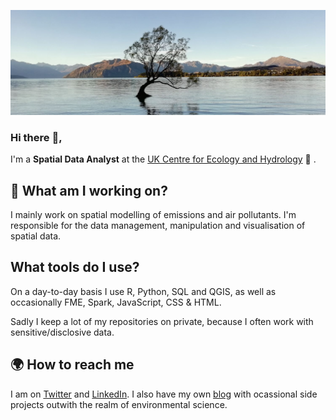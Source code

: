 ![github](https://github.com/thomaszwagerman/thomaszwagerman/blob/main/banner/nz_image.jpg)

### Hi there :wave:,

I'm a **Spatial Data Analyst** at the [UK Centre for Ecology and Hydrology](https://www.ceh.ac.uk/) :deciduous_tree: .

## :sunflower: What am I working on?
I mainly work on spatial modelling of emissions and air pollutants. I'm responsible for the data management, manipulation and visualisation of spatial data. 

## What tools do I use?
On a day-to-day basis I use R, Python, SQL and QGIS, as well as occasionally FME, Spark, JavaScript, CSS & HTML.

Sadly I keep a lot of my repositories on private, because I often work with sensitive/disclosive data.

## :earth_africa: How to reach me 
I am on [Twitter](https://twitter.com/thomzwa) and [LinkedIn](https://www.linkedin.com/in/thomaszwagerman/). I also have my own [blog](https://tzwagerman.netlify.app/) with ocassional side projects outwith the realm of environmental science.